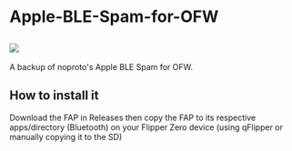# Apple-BLE-Spam-for-OFW

![](https://thumb.tildacdn.com/tild3332-3839-4061-b663-363464303432/-/resize/214x/-/format/webp/noroot.png)
-----------------------------------------------------------------------------------------------------------
A backup of noproto's Apple BLE Spam for OFW.

## How to install it

Download the FAP in Releases then copy the FAP to its respective apps/directory (Bluetooth) on your Flipper Zero device (using qFlipper or manually copying it to the SD)
